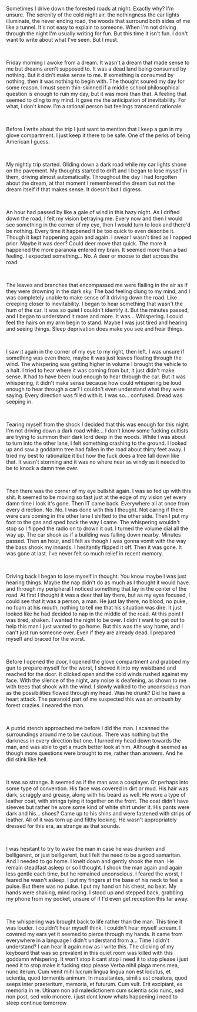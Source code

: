 Sometimes I drive down the forested roads at night. Exactly why? I'm unsure. The serenity of the cold night air, the nothingness the car lights illuminate, the never ending road, the woods that surround both sides of me like a tunnel. It's not easy to explain to someone. When I'm not driving through the night I'm usually writing for fun. But this time it isn't fun. I don't want to write about what I've seen. But I must.

&#x200B;

Friday morning I awoke from a dream. It wasn't a dream that made sense to me but dreams aren't supposed to. It was a dead land being consumed by nothing. But it didn't make sense to me. If something is consumed by nothing, then it was nothing to begin with. The thought soured my day for some reason. I must seem thin-skinned if a middle school philosophical question is enough to ruin my day, but it was more than that. A feeling that seemed to cling to my mind. It gave me the anticipation of inevitability. For what, I don't know. I'm a rational person but feelings transcend rationale.

&#x200B;

Before I write about the trip I just want to mention that I keep a gun in my glove compartment. I just keep it there to be safe. One of the perks of being American I guess.

&#x200B;

My nightly trip started. Gliding down a dark road while my car lights shone on the pavement. My thoughts started to drift and I began to lose myself in them, driving almost automatically. Throughout the day I had forgotten about the dream, at that moment I remembered the dream but not the dream itself if that makes sense. It doesn't but I digress.

&#x200B;

An hour had passed by like a gale of wind in this hazy night. As I drifted down the road, I felt my vision betraying me. Every now and then I would see something in the corner of my eye, then I would turn to look and there'd be nothing. Every time it happened it be too quick to even describe it. Though it kept happening again and again. I swear I wasn't tired as I napped prior. Maybe it was deer? Could deer move that quick. The more it happened the more paranoia entered my brain. It seemed more than a bad feeling. I expected something... No. A deer or moose to dart across the road.

&#x200B;

The leaves and branches that encompassed me were flailing in the air as if they were drowning in the dark sky. The bad feeling clung to my mind, and I was completely unable to make sense of it driving down the road. Like creeping closer to inevitability. I began to hear something that wasn't the hum of the car. It was so quiet I couldn't identify it. But the minutes passed, and I began to understand it more and more. It was... Whispering. I could feel the hairs on my arm begin to stand. Maybe I was just tired and hearing and seeing things. Sleep deprivation does make you see and hear things. 

&#x200B;

I saw it again in the corner of my eye to my right, then left. I was unsure if something was even there, maybe it was just leaves floating through the wind. The whispering was getting higher in volume I brought the vehicle to a halt. I tried to hear where it was coming from but, it just didn't make sense. It had to have been loud enough to hear through the car. But it was whispering, it didn't make sense because how could whispering be loud enough to hear through a car?  I couldn't even understand what they were saying. Every direction was filled with it. I was so... confused. Dread was seeping in. 

&#x200B;

Tearing myself from the shock I decided that this was enough for this night. I'm not driving down a dark road while... I don't know some fucking cultists are trying to summon their dark lord deep in the woods. While I was about to turn into the other lane, I felt something crashing to the ground. I looked up and saw a goddamn tree had fallen in the road about thirty feet away. I tried my best to rationalize it but how the fuck does a tree fall down like that. It wasn't storming and it was no where near as windy as it needed to be to knock a damn tree over. 

&#x200B;

Then there was the corner of my eye bullshit again. I was so fed up with this shit. It seemed to be moving so fast just at the edge of my vision yet every damn time I look it's gone. Then IT came back. Everywhere all at once from every direction. No. No. I was done with this I thought. Not caring if there were cars coming in the other lane I shifted to the other side. Then I put my foot to the gas and sped back the way I came. The whispering wouldn't stop so I flipped the radio on to drown it out. I turned the volume dial all the way up. The car shook as if a building was falling down nearby. Minutes passed. Then an hour, and I felt as though I was gonna vomit with the way the bass shook my innards. I hesitantly flipped it off. Then it was gone. It was gone at last. I've never felt so much relief in recent memory.

&#x200B;

Driving back I began to lose myself in thought. You know maybe I was just hearing things. Maybe the nap didn't do as much as I thought it would have. and through my peripheral I noticed something that lay in the center of the road. At first I thought it was a deer that lay there, but as my eyes focused, I could see that it was a person, a man. He just lay there, no blood, no puke, no foam at his mouth, nothing to tell me that his situation was dire. It just looked like he had decided to nap in the middle of the road. At this point I was tired, shaken. I wanted the night to be over. I didn't want to get out to help this man I just wanted to go home. But this was the way home, and I can't just run someone over. Even if they are already dead. I prepared myself and braced for the worst.

&#x200B;

Before I opened the door, I opened the glove compartment and grabbed my gun to prepare myself for the worst, I shoved it into my waistband and reached for the door. It clicked open and the cold winds rushed against my face. With the silence of the night, any noise is deafening, as shown to me with trees that shook with the wind. I slowly walked to the unconscious man as the possibilities flowed through my head. Was he drunk? Did he have a heart attack. The paranoid part of me suspected this was an ambush by forest crazies. I neared the man.

&#x200B;

A putrid stench approached me before I did the man. I scanned the surroundings around me to be cautious. There was nothing but the darkness in every direction but one. I turned my head down towards the man, and was able to get a much better look at him. Although it seemed as though more questions were brought to me, rather than answers. And he did stink like hell.

&#x200B;

 It was so strange. It seemed as if the man was a cosplayer. Or perhaps into some type of convention. His face was covered in dirt or mud. His hair was dark, scraggly and greasy, along with his beard as well. He wore a type of leather coat, with strings tying it together on the front. The coat didn't have sleeves but rather he wore some kind of white shirt under it. His pants were dark and his... shoes? Came up to his shins and were fastened with strips of leather. All of it was torn up and filthy looking. He wasn't appropriately dressed for this era, as strange as that sounds.

&#x200B;

I was hesitant to try to wake the man in case he was drunken and belligerent, or just belligerent, but I felt the need to be a good samaritan. And I needed to go home. I knelt down and gently shook the man. He remain steadfast asleep or so I thought. I shook the man again and again less gentle each time, but he remained unconscious. I feared the worst, I feared he wasn't asleep. I put my fingers at the base of his neck to feel a pulse. But there was no pulse. I put my hand on his chest, no beat. My hands were shaking, mind racing. I stood up and stepped back, grabbing my phone from my pocket, unsure of if I'd even get reception this far away.

&#x200B;

The whispering was brought back to life rather than the man. This time it was louder. I couldn't hear myself think. I couldn't hear myself scream. I covered my ears yet it seemed to pierce through my hands. It came from everywhere in a language I didn't understand from a... Time I didn't understand? I can hear it again now as I write this. The clicking of my keyboard that was so prevalent in this quiet room was killed with this goddamn whispering. It won't stop it cant stop i need it to stop please i just need it to stop make it fucking stop please Verba nihil plaga mens mea, nunc iterum. Cum venit mihi lucrum lingua lingua non est locutus, et scientia, quod tormentis animum. In mussitantes, similis est creatura, quod seeps inter praeteritum, memoria, et futurum. Cum vult. Erit excipiant, ex memoria in re. Utinam non ad maledictionem cum scientia scio nunc, sed non post, sed volo monere. i just dont know whats happening i need to sleep continue tomorrow